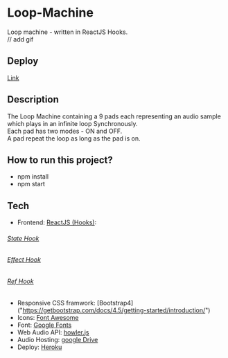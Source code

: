# Loop-Machine
Loop machine - written in ReactJS Hooks.  
// add gif

## Deploy
[Link]("")

## Description
The Loop Machine containing a 9 pads each representing an audio sample which plays in an infinite loop Synchronously.  
Each pad has two modes - ON and OFF.  
A pad repeat the loop as long as the pad is on.  

## How to run this project?
* npm install
* npm start

## Tech
* Frontend: [ReactJS (Hooks)]("https://reactjs.org/docs/hooks-intro.html"):
 ###### [State Hook]("https://reactjs.org/docs/hooks-state.html")
 ###### [Effect Hook]("https://reactjs.org/docs/hooks-effect.html")
 ###### [Ref Hook]("https://reactjs.org/docs/hooks-reference.html#useref")
* Responsive CSS framwork: [Bootstrap4] ("https://getbootstrap.com/docs/4.5/getting-started/introduction/")
* Icons: [Font Awesome]("https://fontawesome.com/)
* Font: [Google Fonts]("https://fonts.google.com/")
* Web Audio API: [howler.js]("https://www.npmjs.com/package/howler")
* Audio Hosting: [google Drive]("https://drive.google.com/drive/folders/1He2Edw4_nqS7wtHHq-k9SsqTqeJyPynu?usp=sharing")
* Deploy: [Heroku]("https://www.heroku.com/")
